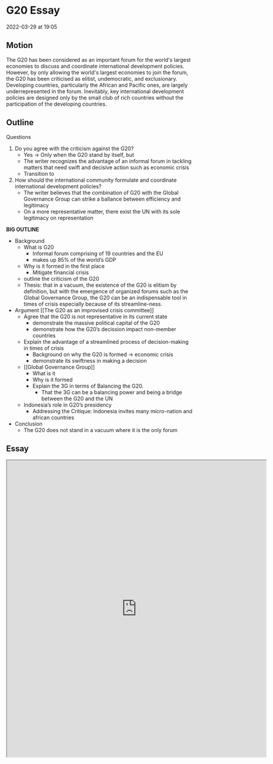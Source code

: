 # G20 Essay
2022-03-29 at 19:05

## Motion
The G20 has been considered as an important forum for the world's largest economies to discuss and coordinate international development policies. However, by only allowing the world's largest economies to join the forum, the G20 has been criticised as elitist, undemocratic, and exclusionary. Developing countries, particularly the African and Pacific ones, are largely underrepresented in the forum. Inevitably, key international development policies are designed only by the small club of rich countries without the participation of the developing countries.
## Outline 
Questions
1. Do you agree with the criticism against the G20?
	- Yes → Only when the G20 stand by itself, but
	- The writer recognizes the advantage of an informal forum in tackling matters that need swift and decisive action such as economic crisis
	- Transition to
2. How should the international community formulate and coordinate international development policies?
	- The writer believes that the combination of G20 with the Global Governance Group can strike a ballance between efficiency and legitimacy
	- On a more representative matter, there exist the UN with its sole legitimacy on representation

**BIG OUTLINE**
- Background
	- What is G20
		- Informal forum comprising of 19 countries and the EU
		- makes up 85% of the world’s GDP
	- Why is it formed in the first place
		- Mitigate financial crisis
	- outline the criticism of the G20
	- Thesis: that in a vacuum, the existence of the G20 is elitism by definition, but with the emergence of organized forums such as the Global Governance Group, the G20 can be an indispensable tool in times of crisis especially because of its streamline-ness.
- Argument [[The G20 as an improvised crisis committee]]
	- Agree that the G20 is not representative in its current state
		- demonstrate the massive political capital of the G20
		- demonstrate how the G20’s decission impact non-member countries
	- Explain the advantage of a streamlined process of decision-making in times of crisis
		- Background on why the G20 is formed → economic crisis
		- demonstrate its swiftness in making a decision
	- [[Global Governance Group]]
		- What is it
		- Why is it formed
		- Explain the 3G in terms of Balancing the G20.
			- That the 3G can be a balancing power and being a bridge between the G20 and the UN
	- Indonesia’s role in G20’s presidency
		- Addressing the Critique: Indonesia invites many micro-nation and african countries
- Conclusion
	- The G20 does not stand in a vacuum where it is the only forum 
	
## Essay

<iframe 
		height=800 
		width=700
		src="https://docs.google.com/document/d/e/2PACX-1vRh9Na-dcsdNfktKj1DOVbiRI-EWrmrUhZQd2EsmRijmIBdmthLsSAUEpWra4DXAYH9SGs7NQAa7cs8/pub?embedded=true"></iframe>
	